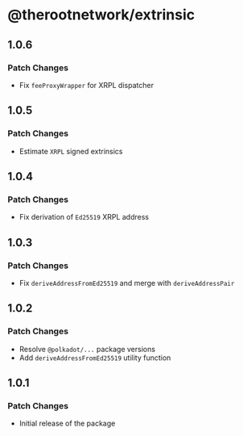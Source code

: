 # @therootnetwork/extrinsic

## 1.0.6

### Patch Changes

- Fix `feeProxyWrapper` for XRPL dispatcher

## 1.0.5

### Patch Changes

- Estimate `XRPL` signed extrinsics

## 1.0.4

### Patch Changes

- Fix derivation of `Ed25519` XRPL address

## 1.0.3

### Patch Changes

- Fix `deriveAddressFromEd25519` and merge with `deriveAddressPair`

## 1.0.2

### Patch Changes

- Resolve `@polkadot/...` package versions
- Add `deriveAddressFromEd25519` utility function

## 1.0.1

### Patch Changes

- Initial release of the package
